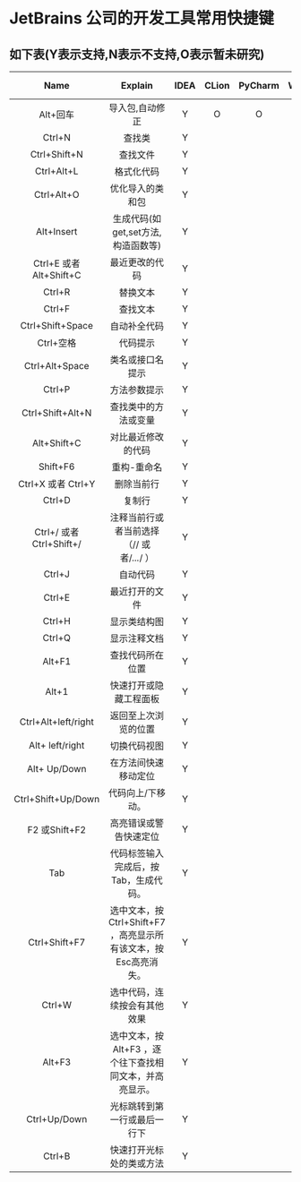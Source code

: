 # JetBrains 公司的开发工具常用快捷键

## 如下表(Y表示支持,N表示不支持,O表示暂未研究)

Name|Explain|IDEA|CLion|PyCharm|WebStorm|Android Studio
:-:|:-:|:-:|:-:|:-:|:-:|:-:
Alt+回车|导入包,自动修正|Y|O|O|O|O
Ctrl+N|查找类|Y
Ctrl+Shift+N|查找文件|Y
Ctrl+Alt+L|格式化代码|Y
Ctrl+Alt+O|优化导入的类和包|Y
Alt+Insert|生成代码(如get,set方法,构造函数等)|Y
Ctrl+E 或者 Alt+Shift+C|最近更改的代码|Y
Ctrl+R|替换文本|Y
Ctrl+F|查找文本|Y
Ctrl+Shift+Space|自动补全代码|Y
Ctrl+空格|代码提示|Y
Ctrl+Alt+Space|类名或接口名提示|Y
Ctrl+P|方法参数提示|Y
Ctrl+Shift+Alt+N|查找类中的方法或变量|Y
Alt+Shift+C|对比最近修改的代码|Y
Shift+F6|重构-重命名|Y
Ctrl+X 或者 Ctrl+Y|删除当前行|Y
Ctrl+D|复制行|Y
Ctrl+/ 或者 Ctrl+Shift+/|注释当前行或者当前选择（// 或者/*...*/ ）|Y
Ctrl+J|自动代码|Y
Ctrl+E|最近打开的文件|Y
Ctrl+H|显示类结构图|Y
Ctrl+Q|显示注释文档|Y
Alt+F1|查找代码所在位置|Y
Alt+1|快速打开或隐藏工程面板|Y
Ctrl+Alt+left/right|返回至上次浏览的位置|Y
Alt+ left/right|切换代码视图|Y
Alt+ Up/Down|在方法间快速移动定位|Y
Ctrl+Shift+Up/Down|代码向上/下移动。|Y
F2 或Shift+F2|高亮错误或警告快速定位|Y
Tab|代码标签输入完成后，按Tab，生成代码。|Y
Ctrl+Shift+F7|选中文本，按Ctrl+Shift+F7 ，高亮显示所有该文本，按Esc高亮消失。|Y
Ctrl+W|选中代码，连续按会有其他效果|Y
Alt+F3|选中文本，按Alt+F3 ，逐个往下查找相同文本，并高亮显示。|Y
Ctrl+Up/Down|光标跳转到第一行或最后一行下|Y
Ctrl+B|快速打开光标处的类或方法|Y
